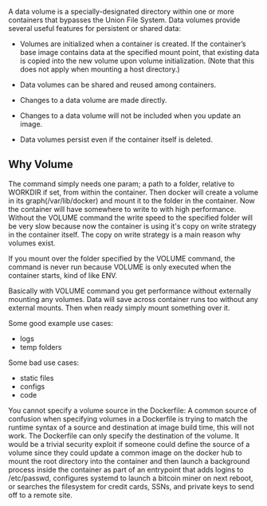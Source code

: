 A data volume is a specially-designated directory within one or more containers that bypasses the Union File System. Data volumes provide several useful features for persistent or shared data:

* Volumes are initialized when a container is created. If the container’s base image contains data at the specified mount point,
that existing data is copied into the new volume upon volume
initialization. (Note that this does not apply when mounting a host
directory.)
* Data volumes can be shared and reused among containers.

* Changes to a data volume are made directly.

* Changes to a data volume will not be included when you update an image.

* Data volumes persist even if the container itself is deleted.

## Why Volume ## 
The command simply needs one param; a path to a folder, relative to WORKDIR if set, from within the container. Then docker will create a volume in its graph(/var/lib/docker) and mount it to the folder in the container. Now the container will have somewhere to write to with high performance. Without the VOLUME command the write speed to the specified folder will be very slow because now the container is using it's copy on write strategy in the container itself. The copy on write strategy is a main reason why volumes exist.

If you mount over the folder specified by the VOLUME command, the command is never run because VOLUME is only executed when the container starts, kind of like ENV.

Basically with VOLUME command you get performance without externally mounting any volumes. Data will save across container runs too without any external mounts. Then when ready simply mount something over it.

Some good example use cases:
- logs
- temp folders

Some bad use cases:
- static files
- configs
- code

You cannot specify a volume source in the Dockerfile: A common source of confusion when specifying volumes in a Dockerfile is trying to match the runtime syntax of a source and destination at image build time, this will not work. The Dockerfile can only specify the destination of the volume. It would be a trivial security exploit if someone could define the source of a volume since they could update a common image on the docker hub to mount the root directory into the container and then launch a background process inside the container as part of an entrypoint that adds logins to /etc/passwd, configures systemd to launch a bitcoin miner on next reboot, or searches the filesystem for credit cards, SSNs, and private keys to send off to a remote site.


